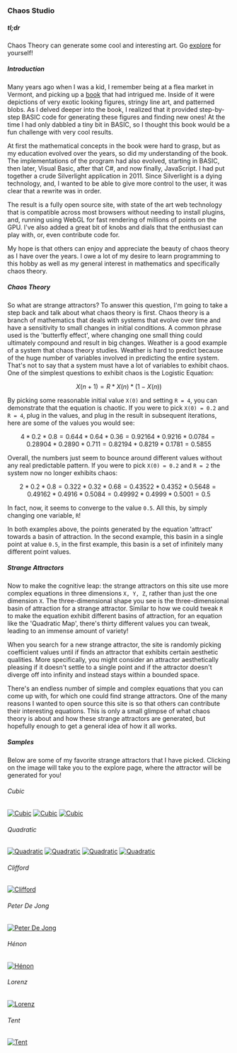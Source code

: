 ### Chaos Studio

##### tl;dr
Chaos Theory can generate some cool and interesting art. Go [explore](/#/explore) for yourself!

##### Introduction
Many years ago when I was a kid, I remember being at a flea market in Vermont, and picking up a 
[book](http://sprott.physics.wisc.edu/sa.htm) that had intrigued me.  Inside of it were 
depictions of very exotic looking figures, stringy line art, and patterned blobs.  As I delved 
deeper into the book, I realized that it provided step-by-step BASIC code for generating these 
figures and finding new ones!  At the time I had only dabbled a tiny bit in BASIC, so I thought 
this book would be a fun challenge with very cool results.

At first the mathematical concepts in the book were hard to grasp, but as my education evolved 
over the years, so did my understanding of the book.  The implementations of the program had 
also evolved, starting in BASIC, then later, Visual Basic, after that C#, and now finally, 
JavaScript.  I had put together a crude Silverlight application in 2011. Since Silverlight is 
a dying technology, and, I wanted to be able to give more control to the user, it was clear 
that a rewrite was in order.


The result is a fully open source site, with state of the art web technology that is compatible 
across most browsers without needing to install plugins, and, running using WebGL for fast 
rendering of millions of points on the GPU.  I've also added a great bit of knobs and dials that 
the enthusiast can play with, or, even contribute code for.


My hope is that others can enjoy and appreciate the beauty of chaos theory as I have over the 
years.  I owe a lot of my desire to learn programming to this hobby as well as my general interest 
in mathematics and specifically chaos theory. 

##### Chaos Theory
So what are strange attractors?  To answer this question, I'm going to take a step back and talk
about what chaos theory is first.  Chaos theory is a branch of mathematics that deals with
systems that evolve over time and have a sensitivity to small changes in initial conditions.
A common phrase used is the 'butterfly effect', where changing one small thing could ultimately
compound and result in big changes.  Weather is a good example of a system that chaos theory
studies.  Weather is hard to predict because of the huge number of variables involved in
predicting the entire system.  That's not to say that a system must have a lot of variables
to exhibit chaos.  One of the simplest questions to exhibit chaos is the Logistic Equation:

```math
X(n+1) = R * X(n) * (1 - X(n))
```

By picking some reasonable initial value `X(0)` and setting `R = 4`, you can demonstrate that
the equation is chaotic.  If you were to pick `X(0) = 0.2` and `R = 4`, plug in the values,
and plug in the result in subsequent iterations, here are some of the values you would see:

```math
4 * 0.2 * 0.8 = 0.64
4 * 0.64 * 0.36 = 0.9216
4 * 0.9216 * 0.0784 = 0.2890
4 * 0.2890 * 0.711 = 0.8219
4 * 0.8219 * 0.1781 = 0.5855
```

Overall, the numbers just seem to bounce around different values without any real predictable
pattern. If you were to pick `X(0) = 0.2` and `R = 2` the system now no longer exhibits chaos:

```math
2 * 0.2 * 0.8 = 0.32
2 * 0.32 * 0.68 = 0.4352
2 * 0.4352 * 0.5648 = 0.4916
2 * 0.4916 * 0.5084 = 0.4999
2 * 0.4999 * 0.5001 = 0.5
```

In fact, now, it seems to converge to the value `0.5`.  All this, by simply changing one
variable, `R`!

In both examples above, the points generated by the equation 'attract' towards a basin of
attraction.  In the second example, this basin in a single point at value `0.5`, in the first
example, this basin is a set of infinitely many different point values.

##### Strange Attractors
Now to make the cognitive leap: the strange attractors on this site use more complex equations
in three dimensions `X, Y, Z`, rather than just the one dimension `X`.  The three-dimensional
shape you see is the three-dimensional basin of attraction for a strange attractor.  Similar to
how we could tweak `R` to make the equation exhibit different basins of attraction, for an
equation like the 'Quadratic Map', there's thirty different values you can tweak, leading to an
immense amount of variety!

When you search for a new strange attractor, the site is randomly picking coefficient values
until if finds an attractor that exhibits certain aesthetic qualities.  More specifically, you
might consider an attractor aesthetically pleasing if it doesn't settle to a single point and
if the attractor doesn't diverge off into infinity and instead stays within a bounded space.

There's an endless number of simple and complex equations that you can come up with, for which
one could find strange attractors.  One of the many reasons I wanted to open source this
site is so that others can contribute their interesting equations.  This is only a small glimpse of
what chaos theory is about and how these strange attractors are generated, but hopefully enough
to get a general idea of how it all works.

##### Samples
Below are some of my favorite strange attractors that I have picked.  Clicking on the image will
take you to the explore page, where the attractor will be generated for you!

###### Cubic
[![Cubic](../png/cubic1.png)](/#/explore/PDE3OkF0dHJhY3RvclNuYXBzaG90NDpfbWFwPDg6Q3ViaWNNYXA+NDpfcm5nPDI3OkxpbmVhckNvbmdydWVudGlhbEdlbmVyYXRvcjU6X3NlZWQoMTQ3NzExNjEzOTcwMykyOl94KDE0ODQzMTkyMjI2NjExMik+MTg6X3N0YXJ0aW5nSXRlcmF0aW9uKDIwMDApPg==)
[![Cubic](../png/cubic2.png)](/#/explore/PDE3OkF0dHJhY3RvclNuYXBzaG90NDpfbWFwPDg6Q3ViaWNNYXA+NDpfcm5nPDI3OkxpbmVhckNvbmdydWVudGlhbEdlbmVyYXRvcjU6X3NlZWQoMTQ3NzE0OTY0MTM1MykyOl94KDUyMDUyODU2MTQzODcyKT4xODpfc3RhcnRpbmdJdGVyYXRpb24oMjAwMCk+)
[![Cubic](../png/cubic3.png)](/#/explore/PDE3OkF0dHJhY3RvclNuYXBzaG90NDpfbWFwPDg6Q3ViaWNNYXA+NDpfcm5nPDI3OkxpbmVhckNvbmdydWVudGlhbEdlbmVyYXRvcjU6X3NlZWQoMTQ3NzE0OTc4NTg3MSkyOl94KDE0MzgzNTIzMzUxNzU2OCk+MTg6X3N0YXJ0aW5nSXRlcmF0aW9uKDIwMDApPg==)

###### Quadratic
[![Quadratic](../png/quadratic1.png)](/#/explore/PDE3OkF0dHJhY3RvclNuYXBzaG90NDpfbWFwPDEyOlF1YWRyYXRpY01hcD40Ol9ybmc8Mjc6TGluZWFyQ29uZ3J1ZW50aWFsR2VuZXJhdG9yNTpfc2VlZCgxNDc3MTQ4MzY2MzM1KTI6X3goMTI2NjE5OTMwODUzMzc2KT4xODpfc3RhcnRpbmdJdGVyYXRpb24oMjAwMCk+)
[![Quadratic](../png/quadratic2.png)](/#/explore/PDE3OkF0dHJhY3RvclNuYXBzaG90NDpfbWFwPDEyOlF1YWRyYXRpY01hcD40Ol9ybmc8Mjc6TGluZWFyQ29uZ3J1ZW50aWFsR2VuZXJhdG9yNTpfc2VlZCgxNDc3MTQ4NTkwMjg4KTI6X3goMTEwNzMwNjk5MzQxODI0KT4xODpfc3RhcnRpbmdJdGVyYXRpb24oMjAwMCk+)
[![Quadratic](../png/quadratic3.png)](/#/explore/PDE3OkF0dHJhY3RvclNuYXBzaG90NDpfbWFwPDEyOlF1YWRyYXRpY01hcD40Ol9ybmc8Mjc6TGluZWFyQ29uZ3J1ZW50aWFsR2VuZXJhdG9yNTpfc2VlZCgxNDc3MTQ4OTU5MDkwKTI6X3goOTA0OTQ5NjA5MjY3MjApPjE4Ol9zdGFydGluZ0l0ZXJhdGlvbigyMDAwKT4=)
[![Quadratic](../png/quadratic4.png)](/#/explore/PDE3OkF0dHJhY3RvclNuYXBzaG90NDpfbWFwPDEyOlF1YWRyYXRpY01hcD40Ol9ybmc8Mjc6TGluZWFyQ29uZ3J1ZW50aWFsR2VuZXJhdG9yNTpfc2VlZCgxNDc3MTUzMjQ2MTUxKTI6X3goMjU2MzU4MDA3OTYzNjQ4KT4xODpfc3RhcnRpbmdJdGVyYXRpb24oMjAwMCk+)

###### Clifford
[![Clifford](../png/clifford1.png)](/#/explore/PDE3OkF0dHJhY3RvclNuYXBzaG90NDpfbWFwPDExOkNsaWZmb3JkTWFwPjQ6X3JuZzwyNzpMaW5lYXJDb25ncnVlbnRpYWxHZW5lcmF0b3I1Ol9zZWVkKDE0NzcxNDk5MTI2MjkpMjpfeCgyNDQ2NTEwMDA4NTY1NzYpPjE4Ol9zdGFydGluZ0l0ZXJhdGlvbigyMDAwKT4=)

###### Peter De Jong
[![Peter De Jong](../png/peterDeJong1.png)](/#/explore/PDE3OkF0dHJhY3RvclNuYXBzaG90NDpfbWFwPDE0OlBldGVyRGVKb25nTWFwPjQ6X3JuZzwyNzpMaW5lYXJDb25ncnVlbnRpYWxHZW5lcmF0b3I1Ol9zZWVkKDE0NzcxNTAwMjk5ODEpMjpfeCg3OTk2MjYyNzM3NTEwNCk+MTg6X3N0YXJ0aW5nSXRlcmF0aW9uKDIwMDApPg==)

###### Hénon
[![Hénon](../png/henon1.png)](/#/explore/PDE3OkF0dHJhY3RvclNuYXBzaG90NDpfbWFwPDg6SGVub25NYXA+NDpfcm5nPDI3OkxpbmVhckNvbmdydWVudGlhbEdlbmVyYXRvcjU6X3NlZWQoMTQ3NzE1MDI2MTEzNykyOl94KDE0NTgxNTIxMzQ0MTAyNCk+MTg6X3N0YXJ0aW5nSXRlcmF0aW9uKDIwMDApPg==)

###### Lorenz
[![Lorenz](../png/lorenz1.png)](/#/explore/PDE3OkF0dHJhY3RvclNuYXBzaG90NDpfbWFwPDk6TG9yZW56TWFwPjQ6X3JuZzwyNzpMaW5lYXJDb25ncnVlbnRpYWxHZW5lcmF0b3I1Ol9zZWVkKDE0NzcxNTA2NTQyNTUpMjpfeCgyNTg4ODc3NDM3MDA5OTIpPjE4Ol9zdGFydGluZ0l0ZXJhdGlvbigyMDAwKT4=)

###### Tent
[![Tent](../png/tent1.png)](/#/explore/PDE3OkF0dHJhY3RvclNuYXBzaG90NDpfbWFwPDc6VGVudE1hcD40Ol9ybmc8Mjc6TGluZWFyQ29uZ3J1ZW50aWFsR2VuZXJhdG9yNTpfc2VlZCgxNDc3MTUwNzYzNjMwKTI6X3goMzYyOTU2OTQ4NzY2NzIpPjE4Ol9zdGFydGluZ0l0ZXJhdGlvbigyMDAwKT4=)